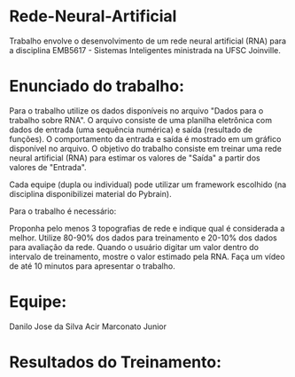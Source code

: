 # Rede-Neural-Artificial
Trabalho envolve o desenvolvimento de um rede neural artificial (RNA) para a disciplina EMB5617 - Sistemas Inteligentes ministrada na UFSC Joinville.

# Enunciado do trabalho:
Para o trabalho utilize os dados disponíveis no arquivo "Dados para o trabalho sobre RNA". O arquivo consiste de uma planilha eletrônica com dados de entrada (uma sequência numérica) e saída (resultado de funções). O comportamento da entrada e saída é mostrado em um gráfico disponível no arquivo.  O objetivo do trabalho consiste em treinar uma rede neural artificial (RNA) para estimar os valores de "Saída" a partir dos valores de "Entrada".

Cada equipe (dupla ou individual) pode utilizar um framework escolhido (na disciplina disponibilizei material do Pybrain).

Para o trabalho é necessário:

Proponha pelo menos 3 topografias de rede e indique qual é considerada a melhor.
Utilize 80-90% dos dados para treinamento e 20-10% dos dados para avaliação da rede.
Quando o usuário digitar um valor dentro do intervalo de treinamento, mostre o valor estimado pela RNA.
Faça um vídeo de até 10 minutos para apresentar o trabalho.

# Equipe:
Danilo Jose da Silva 
Acir Marconato Junior

# Resultados do Treinamento:

